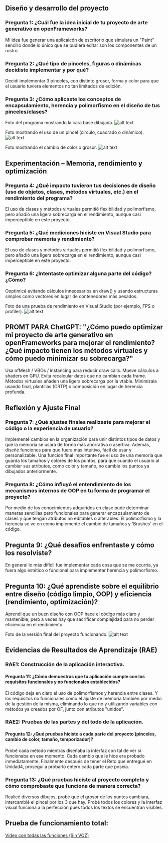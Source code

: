 ## Diseño y desarrollo del proyecto

### Pregunta 1: ¿Cuál fue la idea inicial de tu proyecto de arte generativo en openFrameworks?
Mi idea fue generar una aplicaicón de escritorio que simulara un "Paint" sencillo donde lo único que se pudiera editar son los componentes de un rostro. 

### Pregunta 2: ¿Qué tipo de pinceles, figuras o dinámicas decidiste implementar y por qué?
Decidí implementar 3 pinceles, con distinto grosor, forma y color para que el usuario tuviera elementos no tan limitados de edición.

### Pregunta 3: ¿Cómo aplicaste los conceptos de encapsulamiento, herencia y polimorfismo en el diseño de tus pinceles/clases?

Foto del programa mostrando la cara base dibujada.
![alt text](image-7.png)


Foto mostrando el uso de un pincel (círculo, cuadrado o dinámico).
![alt text](image-8.png)


Foto mostrando el cambio de color o grosor.
![alt text](image-9.png)

## Experimentación – Memoria, rendimiento y optimización

### Pregunta 4: ¿Qué impacto tuvieron tus decisiones de diseño (uso de objetos, clases, métodos virtuales, etc.) en el rendimiento del programa?
El uso de clases y métodos virtuales permitió flexibilidad y polimorfismo, pero añadió una ligera sobrecarga en el rendimiento, aunque casi imperceptible en este proyecto.

### Pregunta 5: ¿Qué mediciones hiciste en Visual Studio para comprobar memoria y rendimiento?
El uso de clases y métodos virtuales permitió flexibilidad y polimorfismo, pero añadió una ligera sobrecarga en el rendimiento, aunque casi imperceptible en este proyecto.

### Pregunta 6: ¿Intentaste optimizar alguna parte del código? ¿Cómo?
Ooptimicé evitando cálculos innecesarios en draw() y usando estructuras simples como vectores en lugar de contenedores más pesados.

Foto de una prueba de rendimiento en Visual Studio (por ejemplo, FPS o profiler).
![alt text](image-11.png)

## PROMT PARA ChatGPT: "¿Cómo puedo optimizar mi proyecto de arte generativo en openFrameworks para mejorar el rendimiento? ¿Qué impacto tienen los métodos virtuales y cómo puedo minimizar su sobrecarga?" 

Usa ofMesh / VBOs / instancing para reducir draw calls.
Mueve cálculos a shaders en GPU.
Evita recalcular datos que no cambian cada frame.
Métodos virtuales añaden una ligera sobrecarga por la vtable.
Minimízala usando final, plantillas (CRTP) o composición en lugar de herencia profunda.

## Reflexión y Ajuste Final

### Pregunta 7: ¿Qué ajustes finales realizaste para mejorar el código o la experiencia de usuario?
Implementé cambios en la organización para unir distintos tipos de datos y que la memoria se usara de forma más ahorrativa o asertiva. Además, diseñé funciones para que fuera más intuitivo, fácil de usar y personalizable. Una funcion final importante fue el uso de una memoria que guarda los tamaños y colores de los puntos, para que cuando el usuario al cambiar sus atributos, como color y tamaño, no cambie  los puntos ya dibujados anteriormente.

### Pregunta 8: ¿Cómo influyó el entendimiento de los mecanismos internos de OOP en tu forma de programar el proyecto?
Por medio de los conocimientos adquiridos en clase pude determinar maneras sencillas pero funcionales para generar encapsulamiento de clases y que tengan atributos no editables o alterables. El polimorfismo y la herencia se ve en como implementé el cambio de tamaños y 'Brushes' en el código. 

## Pregunta 9: ¿Qué desafíos enfrentaste y cómo los resolviste?
En general lo más difícil fue implementar cada cosa que se me ocurría, ya fuera algo estético o funcional para implementar herencia y polimorfismo.

## Pregunta 10: ¿Qué aprendiste sobre el equilibrio entre diseño (código limpio, OOP) y eficiencia (rendimiento, optimización)?
Aprendí que un buen diseño con OOP hace el código más claro y mantenible, pero a veces hay que sacrificar complejidad para no perder eficiencia en el rendimiento.

Foto de la versión final del proyecto funcionando.
![alt text](image-12.png)
 
## Evidencias de Resultados de Aprendizaje (RAE)

### RAE1: Construcción de la aplicación interactiva.
#### Pregunta 11: ¿Cómo demuestras que tu aplicación cumple con los requisitos funcionales y no funcionales establecidos?
El código deja en claro el uso de polimorfismos y herencia entre clases. Y los requisitos no funcionales como el ajuste de memoria también por medio de la gestión de la misma, eliminando lo que no y utilizando variables con métodos ya creados por OF, junto con atributos "unidos".

### RAE2: Pruebas de las partes y del todo de la aplicación.
#### Pregunta 12: ¿Qué pruebas hiciste a cada parte del proyecto (pinceles, cambio de color, tamaño, temporizador)?
Probé cada método mientras diseñaba la interfaz con tal de ver si funcionaba en ese momento. Cada cambio que le hice era probado inmediatamente. Finalmente después de tener el Reto que entregué en Unidad4, proseguí a probarlo entero cada parte que poseía. 

### Pregunta 13: ¿Qué pruebas hiciste al proyecto completo y cómo comprobaste que funciona de manera correcta?
Realicé diversos dibujos, probé que el grosor de los puntos cambiara, intercambié el pincel por los 3 que hay. Probé todos los colores y la interfaz visual funciona a la perfección pues todos los textos se encuentran visibles.

## Prueba de funcionamiento total: 
[Video con todas las funciones (Sin VOZ)](https://www.youtube.com/watch?v=94VWEn7CR-Y)